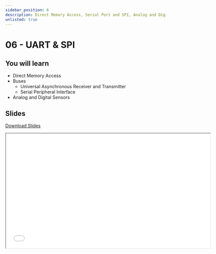 ```yaml
---
sidebar_position: 6
description: Direct Memory Access, Serial Port and SPI, Analog and Digital Sensors
unlisted: true
---
```


# 06 - UART & SPI

## You will learn

- Direct Memory Access
- Buses
  - Universal Asynchronous Receiver and Transmitter
  - Serial Peripheral Interface
- Analog and Digital Sensors

## Slides

[Download Slides](/slides/fils_en/06/ma-06.pdf)

<iframe src="/slides/fils_en/06" width="640" height="360"></iframe>
